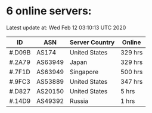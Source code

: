 # 6 online servers:

Latest update at: Wed Feb 12 03:10:13 UTC 2020

| ID | ASN | Server Country | Online |
| -- | --- | -------------- | ------ |
| #.D09B | AS174 | United States | 329 hrs |
| #.2A79 | AS63949 | Japan | 329 hrs |
| #.7F1D | AS63949 | Singapore | 500 hrs |
| #.9FC3 | AS53889 | United States | 347 hrs |
| #.D827 | AS20150 | United States | 5 hrs |
| #.14D9 | AS49392 | Russia | 1 hrs |

